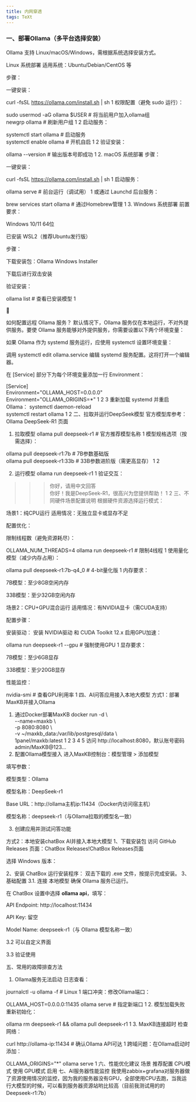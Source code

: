```yaml
---
title: 内网穿透
tags: TeXt
---
```

### 一、部署Ollama（多平台选择安装）

Ollama 支持 Linux/macOS/Windows，需根据系统选择安装方式。

 Linux 系统部署
适用系统：Ubuntu/Debian/CentOS 等

步骤：

一键安装：

curl -fsSL https://ollama.com/install.sh | sh
1
权限配置（避免 sudo 运行）：

sudo usermod -aG ollama $USER  # 将当前用户加入ollama组  
newgrp ollama                  # 刷新用户组
1
2
启动服务：

systemctl start ollama         # 启动服务  
systemctl enable ollama        # 开机自启
1
2
验证安装：

ollama --version               # 输出版本号即成功
1
2. macOS 系统部署
步骤：

一键安装：

curl -fsSL https://ollama.com/install.sh | sh
1
启动服务：

ollama serve                   # 前台运行（调试用）
1
或通过 Launchd 后台服务：

brew services start ollama  # 通过Homebrew管理
1
3. Windows 系统部署
前置要求：

Windows 10/11 64位

已安装 WSL2（推荐Ubuntu发行版）

步骤：

下载安装包：Ollama Windows Installer

下载后进行双击安装

验证安装：

ollama list                    # 查看已安装模型
1


💬

如何配置远程 Ollama 服务？
默认情况下，Ollama 服务仅在本地运行，不对外提供服务。要使 Ollama 服务能够对外提供服务，你需要设置以下两个环境变量：

如果 Ollama 作为 systemd 服务运行，应使用 systemctl 设置环境变量：

调用 systemctl edit ollama.service 编辑 systemd 服务配置。这将打开一个编辑器。

在 [Service] 部分下为每个环境变量添加一行 Environment：

[Service]  
Environment="OLLAMA_HOST=0.0.0.0"  
Environment="OLLAMA_ORIGINS=*"
1
2
3
重新加载 systemd 并重启 Ollama：
systemctl daemon-reload  
systemctl restart ollama
1
2
二、拉取并运行DeepSeek模型
官方模型库参考：Ollama DeepSeek-R1 页面



1. 拉取模型
ollama pull deepseek-r1          # 官方推荐模型名称
1
模型规格选项（按需选择）：

ollama pull deepseek-r1:7b     # 7B参数基础版  
ollama pull deepseek-r1:33b    # 33B参数进阶版（需更高显存）
1
2


2. 运行模型
ollama run deepseek-r1
1
验证交互：

>>> 你好，请用中文回答  
你好！我是DeepSeek-R1，很高兴为您提供帮助！
1
2
三、不同硬件场景配置说明
根据硬件资源选择运行模式：

场景1：纯CPU运行
适用情况：无独立显卡或显存不足

配置优化：

限制线程数（避免资源耗尽）：

OLLAMA_NUM_THREADS=4 ollama run deepseek-r1  # 限制4线程
1
使用量化模型（减少内存占用）：

ollama pull deepseek-r1:7b-q4_0             # 4-bit量化版
1
内存要求：

7B模型：至少8GB空闲内存

33B模型：至少32GB空闲内存

场景2：CPU+GPU混合运行
适用情况：有NVIDIA显卡（需CUDA支持）

配置步骤：

安装驱动：
安装 NVIDIA驱动 和 CUDA Toolkit 12.x
启用GPU加速：

ollama run deepseek-r1 --gpu              # 强制使用GPU
1
显存要求：

7B模型：至少6GB显存

33B模型：至少20GB显存

性能监控：

nvidia-smi               # 查看GPU利用率
1
四、AI问答应用接入本地大模型
方式1：部署MaxKB并接入Ollama


1. 通过Docker部署MaxKB
docker run -d \  
  --name=maxkb \  
  -p 8080:8080 \  
  -v ~/maxkb_data:/var/lib/postgresql/data \  
  1panel/maxkb:latest
1
2
3
4
5
访问 http://localhost:8080，默认账号密码 admin/MaxKB@123…
2. 配置Ollama模型接入
进入MaxKB控制台：模型管理 > 添加模型

填写参数：

模型类型：Ollama

模型名称：DeepSeek-r1

Base URL：http://ollama主机ip:11434（Docker内访问宿主机）

模型名称：deepseek-r1（与Ollama拉取的模型名一致）



3. 创建应用并测试问答功能




方式2：本地安装chatBox AI并接入本地大模型
1、下载安装包
访问 GitHub Releases 页面：ChatBox Releases!ChatBox Releases页面

选择 Windows 版本：

2、安装 ChatBox
运行安装程序：
双击下载的 .exe 文件，按提示完成安装。
3、基础配置
3.1. 连接 本地模型
确保 Ollama 服务已运行。

在 ChatBox 设置中选择 **ollama api**，填写：

API Endpoint: http://localhost:11434

API Key: 留空

Model Name: deepseek-r1（与 Ollama 模型名称一致）





3.2 可以自定义界面


3.3 验证使用


五、常用的故障排查方法
1. Ollama服务无法启动
日志查看：

journalctl -u ollama -f   # Linux
1
端口冲突：修改Ollama端口：

OLLAMA_HOST=0.0.0.0:11435 ollama serve  # 指定新端口
1
2. 模型加载失败
重新初始化：

ollama rm deepseek-r1 && ollama pull deepseek-r1
1
3. MaxKB连接超时
检查网络：

curl http://ollama-ip:11434  # 确认Ollama API可达
1
跨域问题：在Ollama启动时添加：

OLLAMA_ORIGINS="*" ollama serve
1
六、性能优化建议
场景	推荐配置
CPU模式	使用
GPU模式	启用
七、AI服务器性能监控
我使用zabbix+grafana对服务器做了资源使用情况的监控，因为我的服务器没有GPU，全部使用CPU去跑，当我运行大模型的时候，可以看到服务器资源站哟比较高（目前我测试用的的Deepseek-r1:7b）